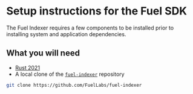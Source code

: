 # Setup instructions for the Fuel SDK

The Fuel Indexer requires a few components to be installed prior to installing system and application dependencies.

## What you will need

- [Rust 2021](https://doc.rust-lang.org/cargo/getting-started/installation.html)
- A local clone of the [`fuel-indexer`](https://github.com/FuelLabs/fuel-indexer/) repository

```bash
git clone https://github.com/FuelLabs/fuel-indexer
```
